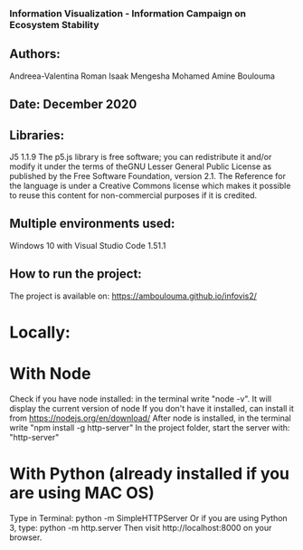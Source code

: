 ### Information Visualization - Information Campaign on Ecosystem Stability

## Authors:
Andreea-Valentina Roman
Isaak Mengesha
Mohamed Amine Boulouma



## Date: December 2020

## Libraries:
J5 1.1.9
The p5.js library is free software; you can redistribute it and/or modify it under the terms of theGNU Lesser General Public License as published by the Free Software Foundation, version 2.1.
The Reference for the language is under a Creative Commons license which makes it possible to reuse this content for non-commercial purposes if it is credited.


## Multiple environments used: 
Windows 10 with Visual Studio Code 1.51.1


## How to run the project:
The project is available on: https://amboulouma.github.io/infovis2/

# Locally:
# With Node 
Check if you have node installed: in the terminal write "node -v". It will display the current version of node
If you don't have it installed, can install it from https://nodejs.org/en/download/
After node is installed, in the terminal write "npm install -g http-server"
In the project folder, start the server with: "http-server"

# With Python (already installed if you are using MAC OS)
Type in Terminal:
python -m SimpleHTTPServer
Or if you are using Python 3, type:
python -m http.server
Then visit http://localhost:8000 on your browser.
